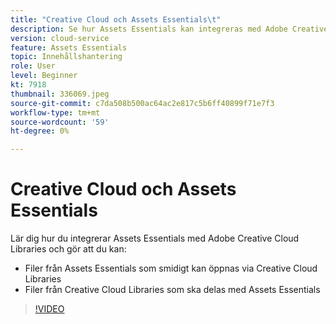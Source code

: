 ```yaml
---
title: "Creative Cloud och Assets Essentials\t"
description: Se hur Assets Essentials kan integreras med Adobe Creative Cloud.
version: cloud-service
feature: Assets Essentials
topic: Innehållshantering
role: User
level: Beginner
kt: 7918
thumbnail: 336069.jpeg
source-git-commit: c7da508b500ac64ac2e817c5b6ff40899f71e7f3
workflow-type: tm+mt
source-wordcount: '59'
ht-degree: 0%

---
```



# Creative Cloud och Assets Essentials

Lär dig hur du integrerar Assets Essentials med Adobe Creative Cloud Libraries och gör att du kan:

+ Filer från Assets Essentials som smidigt kan öppnas via Creative Cloud Libraries
+ Filer från Creative Cloud Libraries som ska delas med Assets Essentials

>[!VIDEO](https://video.tv.adobe.com/v/336069/?quality=12&learn=on)
